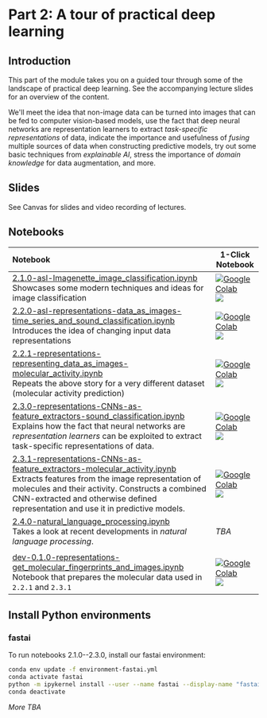 # Part 2: A tour of practical deep learning


## Introduction

This part of the module takes you on a guided tour through some of the landscape of practical deep learning. See the accompanying lecture slides for an overview of the content.

We'll meet the idea that non-image data can be turned into images that can be fed to computer vision-based models, use the fact that deep neural networks are representation learners to extract _task-specific representations_ of data, indicate the importance and usefulness of _fusing_ multiple sources of data when constructing predictive models, try out some basic techniques from _explainable AI_, stress the importance of _domain knowledge_ for data augmentation, and more.

<!--1
. Image classification
2. Representing data as images
3. CNNs as feature extractors
4. Time-series, ML, and DL
5. NLP, embeddings, and Transformers
6. DL engineering
-->

## Slides

See Canvas for slides and video recording of lectures.

## Notebooks


| Notebook    |      1-Click Notebook      |
|:----------|------|
|  [2.1.0-asl-Imagenette_image_classification.ipynb](https://nbviewer.org/github/alu042/PCS956-DL-2022/blob/main/Part-2-practical_deep_learning/nbs/2.1.0-asl-Imagenette_image_classification.ipynb) <br>Showcases some modern techniques and ideas for image classification | [![Google Colab](https://colab.research.google.com/assets/colab-badge.svg)](https://colab.research.google.com/github/alu042/PCS956-DL-2022/blob/main/Part-2-practical_deep_learning/nbs/2.1.0-asl-Imagenette_image_classification.ipynb)<br>[<img src="https://deepnote.com/buttons/launch-in-deepnote-small.svg">](https://deepnote.com/launch?name=PCS956-DL-2022&url=https://github.com/alu042/PCS956-DL-2022/blob/main/Part-2-practical_deep_learning/nbs/2.1.0-asl-Imagenette_image_classification.ipynb)
|  [2.2.0-asl-representations-data_as_images-time_series_and_sound_classification.ipynb](https://nbviewer.org/github/alu042/PCS956-DL-2022/blob/main/Part-2-practical_deep_learning/nbs/2.2.0-asl-representations-data_as_images-time_series_and_sound_classification.ipynb) <br>Introduces the idea of changing input data representations | [![Google Colab](https://colab.research.google.com/assets/colab-badge.svg)](https://colab.research.google.com/github/alu042/PCS956-DL-2022/blob/main/Part-2-practical_deep_learning/nbs/2.2.0-asl-representations-data_as_images-time_series_and_sound_classification.ipynb)<br>[<img src="https://deepnote.com/buttons/launch-in-deepnote-small.svg">](https://deepnote.com/launch?name=PCS956-DL-2022&url=https://github.com/alu042/PCS956-DL-2022/blob/main/Part-2-practical_deep_learning/nbs/2.2.0-asl-representations-data_as_images-time_series_and_sound_classification.ipynb)
|  [2.2.1-representations-representing_data_as_images-molecular_activity.ipynb](https://nbviewer.org/github/alu042/PCS956-DL-2022/blob/main/Part-2-practical_deep_learning/nbs/2.2.1-representations-representing_data_as_images-molecular_activity.ipynb) <br> Repeats the above story for a very different dataset (molecular activity prediction) | [![Google Colab](https://colab.research.google.com/assets/colab-badge.svg)](https://colab.research.google.com/github/alu042/PCS956-DL-2022/blob/main/Part-2-practical_deep_learning/nbs/2.2.1-representations-representing_data_as_images-molecular_activity.ipynb)<br>[<img src="https://deepnote.com/buttons/launch-in-deepnote-small.svg">](https://deepnote.com/launch?name=PCS956-DL-2022&url=https://github.com/alu042/PCS956-DL-2022/blob/main/Part-2-practical_deep_learning/nbs/2.2.1-representations-representing_data_as_images-molecular_activity.ipynb)
|  [2.3.0-representations-CNNs-as-feature_extractors-sound_classification.ipynb](https://nbviewer.org/github/alu042/PCS956-DL-2022/blob/main/Part-2-practical_deep_learning/nbs/2.3.0-representations-CNNs-as-feature_extractors-sound_classification.ipynb) <br>Explains how the fact that neural networks are _representation learners_ can be exploited to extract task-specific representations of data. | [![Google Colab](https://colab.research.google.com/assets/colab-badge.svg)](https://colab.research.google.com/github/alu042/PCS956-DL-2022/blob/main/Part-2-practical_deep_learning/nbs/2.3.0-representations-CNNs-as-feature_extractors-sound_classification.ipynb)<br>[<img src="https://deepnote.com/buttons/launch-in-deepnote-small.svg">](https://deepnote.com/launch?name=PCS956-DL-2022&url=https://github.com/alu042/PCS956-DL-2022/blob/main/Part-2-practical_deep_learning/nbs/2.3.0-representations-CNNs-as-feature_extractors-sound_classification.ipynb)
| [2.3.1-representations-CNNs-as-feature_extractors-molecular_activity.ipynb](https://nbviewer.org/github/alu042/PCS956-DL-2022/blob/main/Part-2-practical_deep_learning/nbs/2.3.1-representations-CNNs-as-feature_extractors-molecular_activity.ipynb) <br> Extracts features from the image representation of molecules and their activity. Constructs a combined CNN-extracted and otherwise defined representation and use it in predictive models. | [![Google Colab](https://colab.research.google.com/assets/colab-badge.svg)](https://colab.research.google.com/github/alu042/PCS956-DL-2022/blob/main/Part-2-practical_deep_learning/nbs/2.3.1-representations-CNNs-as-feature_extractors-molecular_activity.ipynb)<br>[<img src="https://deepnote.com/buttons/launch-in-deepnote-small.svg">](https://deepnote.com/launch?name=PCS956-DL-2022&url=https://github.com/alu042/PCS956-DL-2022/blob/main/Part-2-practical_deep_learning/nbs/2.3.1-representations-CNNs-as-feature_extractors-molecular_activity.ipynb)
| [2.4.0-natural_language_processing.ipynb]() <br>Takes a look at recent developments in _natural language processing_.| _TBA_
||
|  [dev-0.1.0-representations-get_molecular_fingerprints_and_images.ipynb](https://nbviewer.org/github/alu042/PCS956-DL-2022/blob/main/Part-2-practical_deep_learning/nbs/dev-0.1.0-representations-get_molecular_fingerprints_and_images.ipynb) <br> Notebook that prepares the molecular data used in `2.2.1` and `2.3.1` |  [![Google Colab](https://colab.research.google.com/assets/colab-badge.svg)](https://colab.research.google.com/github/alu042/PCS956-DL-2022/blob/main/Part-2-practical_deep_learning/nbs/dev-0.1.0-representations-get_molecular_fingerprints_and_images.ipynb)<br>[<img src="https://deepnote.com/buttons/launch-in-deepnote-small.svg">](https://deepnote.com/launch?name=PCS956-DL-2022&url=https://github.com/alu042/PCS956-DL-2022/blob/main/Part-2-practical_deep_learning/nbs/dev-0.1.0-representations-get_molecular_fingerprints_and_images.ipynb)

## Install Python environments

### fastai
To run notebooks 2.1.0--2.3.0, install our fastai environment: 

```bash
conda env update -f environment-fastai.yml
conda activate fastai
python -m ipykernel install --user --name fastai --display-name "fastai"
conda deactivate
```

_More TBA_
